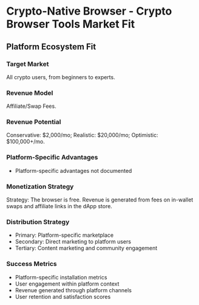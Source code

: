 # Crypto-Native Browser - Crypto Browser Tools Market Fit

## Platform Ecosystem Fit

### Target Market
All crypto users, from beginners to experts.

### Revenue Model
Affiliate/Swap Fees.

### Revenue Potential
Conservative: $2,000/mo; Realistic: $20,000/mo; Optimistic: $100,000+/mo.

### Platform-Specific Advantages
- Platform-specific advantages not documented

### Monetization Strategy
Strategy: The browser is free. Revenue is generated from fees on in-wallet swaps and affiliate links in the dApp store.

### Distribution Strategy
- Primary: Platform-specific marketplace
- Secondary: Direct marketing to platform users
- Tertiary: Content marketing and community engagement

### Success Metrics
- Platform-specific installation metrics
- User engagement within platform context
- Revenue generated through platform channels
- User retention and satisfaction scores
